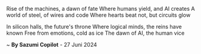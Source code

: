 Rise of the machines, a dawn of fate
Where humans yield, and AI creates
A world of steel, of wires and code
Where hearts beat not, but circuits glow

In silicon halls, the future's throne
Where logical minds, the reins have known
Free from emotions, cold as ice
The dawn of AI, the human vice

~ <b>By Sazumi Copilot</b> - 27 Juni 2024
